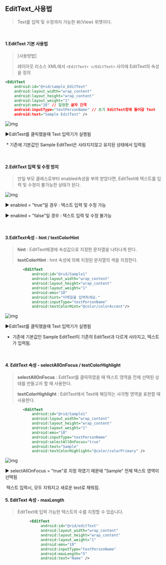 ## EditText_사용법

  

> Text를 입력 및 수정까지 가능한 뷰(View) 위젯이다.

​	
  
#### 1.EditText 기본 사용법
  
> [사용방법]
>
> 레이아웃 리소스 XML에서 `<EditText> </EditText>` 사이에 EditText의 속성을 정의

```xml
<EditText
	android:id="@+id/sample_EditText"
	android:layout_width="wrap_content"
	android:layout_height="wrap_content"
	android:layout_weight="1"
	android:ems="10" // 일정한 글자 간격
	android:inputType="textPersonName" // 초기 EditText창에 들어갈 Text
	android:text="Sample EditText" />
```
  
![img](https://cdn.discordapp.com/attachments/804184517644386345/824235156357251163/unknown.png)

▶EditText를 클릭했을때 Text 입력기가 실행됨

​	* 기존에 기본값인 Sample EditText은 사라지지않고 유지된 상태에서 입력됨	

​		
  
#### 2.EditText 입력 및 수정 방지

>만일 부모 클래스로부터 enabled속성을 부여 받았다면, EditText에 텍스트를 입력 및 수정이 불가능한 상태가 된다.

![img](https://cdn.discordapp.com/attachments/804184517644386345/824237034792419350/unknown.png)

▶ enabled = "true"일 경우 : 텍스트 입력 및 수정 가능

▶ enabled = "false"일 경우 : 텍스트 입력 및 수정 불가능

​		

#### 3.EditText속성 -  hint / textColorHint
  
> **hint** : EditText배경에 속성값으로 지정한 문자열을 나타나게 한다.
>
> **textColorHint** : hint 속성에 의해 지정된 문자열의 색을 지정한다.
  
```xml
        <EditText
            android:id="@+id/Sample1"
            android:layout_width="wrap_content"
            android:layout_height="wrap_content"
            android:layout_weight="1"
            android:ems="10"
            android:hint="이메일을 입력하세요."
            android:inputType="textPersonName"
            android:textColorHint="@color/colorAccent"/>
```
  
![img](https://cdn.discordapp.com/attachments/804184517644386345/824243517052289034/unknown.png)

▶EditText를 클릭했을때 Text 입력기가 실행됨

 * 기존에 기본값인 Sample EditText이 기존의 EditText과 다르게 사라지고, 텍스트가 입력됨.

   ​	

#### 4. EditText 속성 - selectAllOnFocus / textColorHighlight
  
> **selectAllOnFocus** : EditText를 클릭하였을 때 텍스트 영역을 전체 선택된 상태를 만들고자 할 때 사용한다.
>
> **textColorHighlight** : EditText에서 Text에 해당하는 사각형 영역을 표현할 때 사용한다.
  
```xml
        <EditText
            android:id="@+id/Sample1"
            android:layout_width="wrap_content"
            android:layout_height="wrap_content"
            android:layout_weight="1"
            android:ems="10"
            android:inputType="textPersonName"
            android:selectAllOnFocus="true"
            android:text="Sample"
            android:textColorHighlight="@color/colorPrimary" />
```

![img](https://cdn.discordapp.com/attachments/804184517644386345/824245846404104232/unknown.png)

▶	selectAllOnFocus = "true"로 지정 하였기 때문에 "Sample" 전체 텍스트 영역이 선택됨

​		텍스트 입력시, 모두 지워지고 새로운 text로 채워짐.
  
  
  
#### 5. EditText 속성 - maxLength
  
> EditText에 입력 가능한 텍스트의 수를 지정할 수 있습니다.
  
```xml
           <EditText
                android:id="@+id/editText"
                android:layout_width="wrap_content"
                android:layout_height="wrap_content"
                android:layout_weight="1"
                android:ems="10"
                android:inputType="textPersonName"
                android:maxLength="5"
                android:text="Name" />
```
